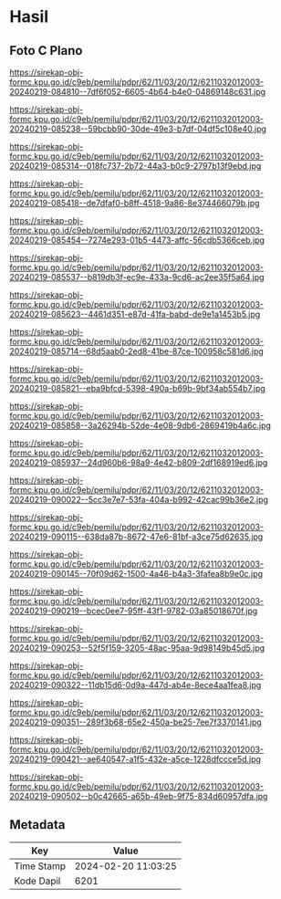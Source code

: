 # Hasil

## Foto C Plano

https://sirekap-obj-formc.kpu.go.id/c9eb/pemilu/pdpr/62/11/03/20/12/6211032012003-20240219-084810--7df6f052-6605-4b64-b4e0-04869148c631.jpg

https://sirekap-obj-formc.kpu.go.id/c9eb/pemilu/pdpr/62/11/03/20/12/6211032012003-20240219-085238--59bcbb90-30de-49e3-b7df-04df5c108e40.jpg

https://sirekap-obj-formc.kpu.go.id/c9eb/pemilu/pdpr/62/11/03/20/12/6211032012003-20240219-085314--018fc737-2b72-44a3-b0c9-2797b13f9ebd.jpg

https://sirekap-obj-formc.kpu.go.id/c9eb/pemilu/pdpr/62/11/03/20/12/6211032012003-20240219-085418--de7dfaf0-b8ff-4518-9a86-8e374466079b.jpg

https://sirekap-obj-formc.kpu.go.id/c9eb/pemilu/pdpr/62/11/03/20/12/6211032012003-20240219-085454--7274e293-01b5-4473-affc-56cdb5366ceb.jpg

https://sirekap-obj-formc.kpu.go.id/c9eb/pemilu/pdpr/62/11/03/20/12/6211032012003-20240219-085537--b819db3f-ec9e-433a-9cd6-ac2ee35f5a64.jpg

https://sirekap-obj-formc.kpu.go.id/c9eb/pemilu/pdpr/62/11/03/20/12/6211032012003-20240219-085623--4461d351-e87d-41fa-babd-de9e1a1453b5.jpg

https://sirekap-obj-formc.kpu.go.id/c9eb/pemilu/pdpr/62/11/03/20/12/6211032012003-20240219-085714--68d5aab0-2ed8-41be-87ce-100958c581d6.jpg

https://sirekap-obj-formc.kpu.go.id/c9eb/pemilu/pdpr/62/11/03/20/12/6211032012003-20240219-085821--eba9bfcd-5398-490a-b69b-9bf34ab554b7.jpg

https://sirekap-obj-formc.kpu.go.id/c9eb/pemilu/pdpr/62/11/03/20/12/6211032012003-20240219-085858--3a26294b-52de-4e08-9db6-2869419b4a6c.jpg

https://sirekap-obj-formc.kpu.go.id/c9eb/pemilu/pdpr/62/11/03/20/12/6211032012003-20240219-085937--24d960b6-98a9-4e42-b809-2df168919ed6.jpg

https://sirekap-obj-formc.kpu.go.id/c9eb/pemilu/pdpr/62/11/03/20/12/6211032012003-20240219-090022--5cc3e7e7-53fa-404a-b992-42cac99b36e2.jpg

https://sirekap-obj-formc.kpu.go.id/c9eb/pemilu/pdpr/62/11/03/20/12/6211032012003-20240219-090115--638da87b-8672-47e6-81bf-a3ce75d62635.jpg

https://sirekap-obj-formc.kpu.go.id/c9eb/pemilu/pdpr/62/11/03/20/12/6211032012003-20240219-090145--70f09d62-1500-4a46-b4a3-3fafea8b9e0c.jpg

https://sirekap-obj-formc.kpu.go.id/c9eb/pemilu/pdpr/62/11/03/20/12/6211032012003-20240219-090219--bcec0ee7-95ff-43f1-9782-03a85018670f.jpg

https://sirekap-obj-formc.kpu.go.id/c9eb/pemilu/pdpr/62/11/03/20/12/6211032012003-20240219-090253--52f5f159-3205-48ac-95aa-9d98149b45d5.jpg

https://sirekap-obj-formc.kpu.go.id/c9eb/pemilu/pdpr/62/11/03/20/12/6211032012003-20240219-090322--11db15d6-0d9a-447d-ab4e-8ece4aa1fea8.jpg

https://sirekap-obj-formc.kpu.go.id/c9eb/pemilu/pdpr/62/11/03/20/12/6211032012003-20240219-090351--289f3b68-65e2-450a-be25-7ee7f3370141.jpg

https://sirekap-obj-formc.kpu.go.id/c9eb/pemilu/pdpr/62/11/03/20/12/6211032012003-20240219-090421--ae640547-a1f5-432e-a5ce-1228dfccce5d.jpg

https://sirekap-obj-formc.kpu.go.id/c9eb/pemilu/pdpr/62/11/03/20/12/6211032012003-20240219-090502--b0c42665-a65b-49eb-9f75-834d60957dfa.jpg


## Metadata

| Key        | Value               |
| ---------- | ------------------- |
| Time Stamp | 2024-02-20 11:03:25 |
| Kode Dapil | 6201                |



